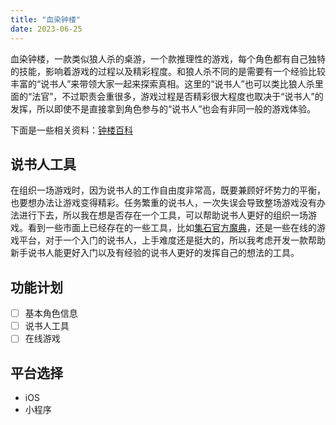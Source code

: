 ```yaml
---
title: "血染钟楼"
date: 2023-06-25
---
```


血染钟楼，一款类似狼人杀的桌游，一个款推理性的游戏，每个角色都有自己独特的技能，影响着游戏的过程以及精彩程度。和狼人杀不同的是需要有一个经验比较丰富的“说书人”来带领大家一起来探索真相。这里的“说书人”也可以类比狼人杀里面的“法官”，不过职责会重很多，游戏过程是否精彩很大程度也取决于“说书人”的发挥，所以即使不是直接拿到角色参与的“说书人”也会有非同一般的游戏体验。

下面是一些相关资料：[钟楼百科](https://clocktower-wiki.gstonegames.com/index.php?title=%E9%A6%96%E9%A1%B5)

## 说书人工具

在组织一场游戏时，因为说书人的工作自由度非常高，既要兼顾好坏势力的平衡，也要想办法让游戏变得精彩。任务繁重的说书人，一次失误会导致整场游戏没有办法进行下去，所以我在想是否存在一个工具，可以帮助说书人更好的组织一场游戏。看到一些市面上已经存在的一些工具，比如[集石官方魔典](https://clocktower.gstonegames.com/grimoire/)，还是一些在线的游戏平台，对于一个入门的说书人，上手难度还是挺大的，所以我考虑开发一款帮助新手说书人能更好入门以及有经验的说书人更好的发挥自己的想法的工具。

## 功能计划

- [ ] 基本角色信息
- [ ] 说书人工具
- [ ] 在线游戏 

## 平台选择

- iOS
- 小程序